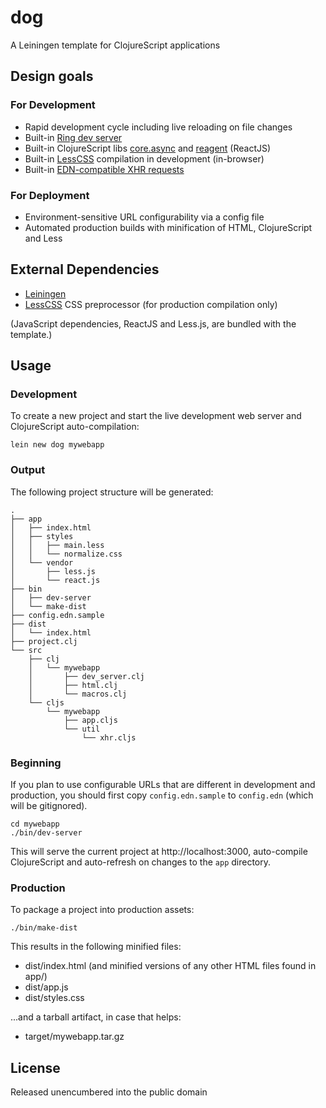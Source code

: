 # dog

A Leiningen template for ClojureScript applications

## Design goals

### For Development

- Rapid development cycle including live reloading on file changes
- Built-in [Ring dev server](https://github.com/weavejester/lein-ring)
- Built-in ClojureScript libs [core.async](https://clojure.github.io/core.async/) and [reagent](https://github.com/holmsand/reagent) (ReactJS)
- Built-in [LessCSS](http://lesscss.org/) compilation in development (in-browser)
- Built-in [EDN-compatible XHR requests](https://github.com/pandeiro/dog/blob/master/src/leiningen/new/dog/xhr.cljs)

### For Deployment

- Environment-sensitive URL configurability via a config file
- Automated production builds with minification of HTML, ClojureScript and Less

## External Dependencies

- [Leiningen](https://github.com/technomancy/leiningen)
- [LessCSS](http://lesscss.org/) CSS preprocessor (for production compilation only)

(JavaScript dependencies, ReactJS and Less.js, are bundled with the template.)

## Usage

### Development

To create a new project and start the live development
web server and ClojureScript auto-compilation:

    lein new dog mywebapp

### Output

The following project structure will be generated:

    .
    ├── app
    │   ├── index.html
    │   ├── styles
    │   │   ├── main.less
    │   │   └── normalize.css
    │   └── vendor
    │       ├── less.js
    │       └── react.js
    ├── bin
    │   ├── dev-server
    │   └── make-dist
    ├── config.edn.sample
    ├── dist
    │   └── index.html
    ├── project.clj
    └── src
        ├── clj
        │   └── mywebapp
        │       ├── dev_server.clj
        │       ├── html.clj
        │       └── macros.clj
        └── cljs
            └── mywebapp
                ├── app.cljs
                └── util
                    └── xhr.cljs

### Beginning

If you plan to use configurable URLs that are different in development
and production, you should first copy `config.edn.sample` to `config.edn`
(which will be gitignored).

    cd mywebapp
    ./bin/dev-server

This will serve the current project at http://localhost:3000,
auto-compile ClojureScript and auto-refresh on changes to the
`app` directory.

### Production

To package a project into production assets:

    ./bin/make-dist

This results in the following minified files:

- dist/index.html (and minified versions of any other HTML files found in app/)
- dist/app.js
- dist/styles.css

...and a tarball artifact, in case that helps:

- target/mywebapp.tar.gz

## License

Released unencumbered into the public domain

